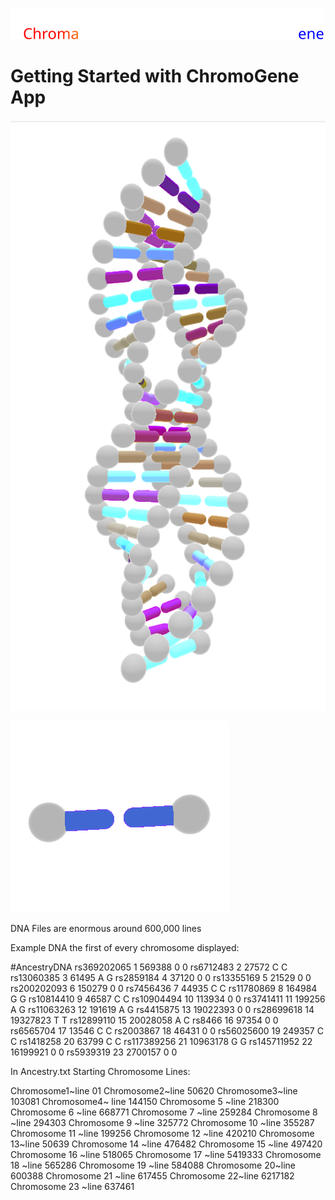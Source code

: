 
![GitHub Logo](client/src/assets/Icons/company.svg)

# Getting Started with ChromoGene App


![GitHub Logo](client/src/assets/images/chromosome2.png)

![GitHub Logo](client/src/assets/images/snpp.png)

DNA Files are enormous around 600,000 lines 

Example DNA the first of every chromosome displayed: 

#AncestryDNA 
rs369202065	1	569388	0	0
rs6712483	2	27572	C	C
rs13060385	3	61495	A	G
rs2859184	4	37120	0	0
rs13355169	5	21529	0	0
rs200202093	6	150279	0	0
rs7456436	7	44935	C	C
rs11780869	8	164984	G	G
rs10814410	9	46587	C	C
rs10904494	10	113934	0	0
rs3741411	11	199256	A	G
rs11063263	12	191619	A	G
rs4415875	13	19022393	0	0
rs28699618	14	19327823	T	T
rs12899110	15	20028058	A	C
rs8466	16	97354	0	0
rs6565704	17	13546	C	C
rs2003867	18	46431	0	0
rs56025600	19	249357	C	C
rs1418258	20	63799	C	C
rs117389256	21	10963178	G	G
rs145711952	22	16199921	0	0
rs5939319	23	2700157	0	0

In Ancestry.txt Starting Chromosome Lines: 

Chromosome1~line 01
Chromosome2~line 50620
Chromosome3~line 103081
Chromosome4~ line 144150
Chromosome 5 ~line 218300
Chromosome 6 ~line 668771
Chromosome 7 ~line 259284
Chromosome 8 ~line 294303
Chromosome 9 ~line 325772
Chromosome 10 ~line 355287
Chromosome 11 ~line 199256
Chromosome 12 ~line 420210
Chromosome 13~line  50639
Chromosome 14 ~line  476482
Chromosome 15 ~line  497420
Chromosome 16 ~line 518065
Chromosome 17 ~line 5419333
Chromosome 18 ~line 565286
Chromosome 19 ~line 584088
Chromosome 20~line 600388
Chromosome 21 ~line 617455
Chromosome 22~line  6217182
Chromosome 23 ~line 637461

